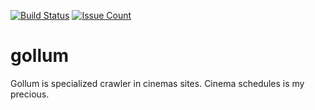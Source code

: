 [![Build Status](https://travis-ci.org/fernandoguedes/gollum.svg?branch=master)](https://travis-ci.org/fernandoguedes/gollum) [![Issue Count](https://codeclimate.com/github/fernandoguedes/gollum/badges/issue_count.svg)](https://codeclimate.com/github/fernandoguedes/gollum)

# gollum
Gollum is specialized crawler in cinemas sites. Cinema schedules is my precious.
